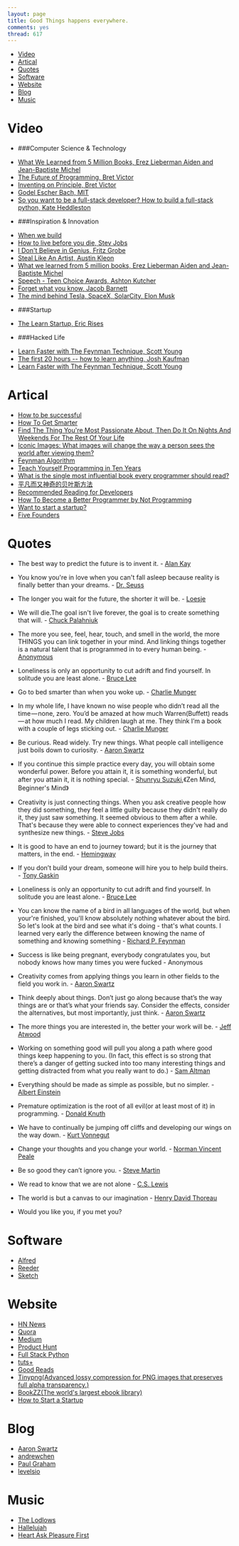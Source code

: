 ```yaml
---
layout: page
title: Good Things happens everywhere.
comments: yes
thread: 617
---
```


- [Video](#video)
- [Artical](#artical)
- [Quotes](#quotes)
- [Software](#software)
- [Website](#website)
- [Blog](#blog)
- [Music](#music)

# Video
- ###Computer Science & Technology
* [What We Learned from 5 Million Books, Erez Lieberman Aiden and Jean-Baptiste Michel](https://www.ted.com/talks/lang/en/what_we_learned_from_5_million_books.html)
* [The Future of Programming, Bret Victor](https://www.youtube.com/watch?v=8pTEmbeENF4)
* [Inventing on Principle, Bret Victor](https://www.youtube.com/watch?v=PUv66718DII)
* [Godel Escher Bach, MIT](https://www.youtube.com/watch?v=lWZ2Bz0tS-s)
* [So you want to be a full-stack developer? How to build a full-stack python, Kate Heddleston](http://pyvideo.org/video/2591/so-you-want-to-be-a-full-stack-developer-how-to)

- ###Inspiration & Innovation
* [When we build](http://vimeo.com/34017777)
* [How to live before you die, Stev Jobs](http://www.ted.com/talks/steve_jobs_how_to_live_before_you_die)
* [I Don't Believe in Genius, Fritz Grobe](http://vimeo.com/85364131)
* [Steal Like An Artist, Austin Kleon](https://www.youtube.com/watch?v=oww7oB9rjgw)
* [What we learned from 5 million books, Erez Lieberman Aiden and Jean-Baptiste Michel](http://www.ted.com/talks/what_we_learned_from_5_million_books?language=en)
* [Speech - Teen Choice Awards, Ashton Kutcher](https://www.youtube.com/watch?v=FNXwKGZHmDc)
* [Forget what you know, Jacob Barnett](https://www.youtube.com/watch?v=Uq-FOOQ1TpE)
* [The mind behind Tesla, SpaceX, SolarCity, Elon Musk](https://www.ted.com/talks/elon_musk_the_mind_behind_tesla_spacex_solarcity)

- ###Startup
* [The Learn Startup, Eric Rises](https://www.youtube.com/watch?v=FRR_jEDAfoo)

- ###Hacked Life
* [Learn Faster with The Feynman Technique, Scott Young](https://www.youtube.com/watch?v=FrNqSLPaZLc)
* [The first 20 hours -- how to learn anything, Josh Kaufman](https://www.youtube.com/watch?v=5MgBikgcWnY)
* [Learn Faster with The Feynman Technique, Scott Young](https://www.youtube.com/watch?v=FrNqSLPaZLc)


# Artical

* [How to be successful](https://medium.com/@kidbombay/how-to-be-successful-93590719e800)
* [How To Get Smarter](http://www.farnamstreetblog.com/2013/05/the-buffett-formula-how-to-get-smarter/)
* [Find The Thing You're Most Passionate About, Then Do It On Nights And Weekends For The Rest Of Your Life](http://www.theonion.com/articles/find-the-thing-youre-most-passionate-about-then-do,31742/)
* [Iconic Images: What images will change the way a person sees the world after viewing them?](http://www.quora.com/Iconic-Images/What-images-will-change-the-way-a-person-sees-the-world-after-viewing-them)
* [Feynman Algorithm](http://c2.com/cgi/wiki?FeynmanAlgorithm)
* [Teach Yourself Programming in Ten Years](http://norvig.com/21-days.html)
* [What is the single most influential book every programmer should read?](http://stackoverflow.com/questions/1711/what-is-the-single-most-influential-book-every-programmer-should-read/238388#238388)
* [平凡而又神奇的贝叶斯方法](http://mindhacks.cn/2008/09/21/the-magical-bayesian-method/)
* [Recommended Reading for Developers](http://blog.codinghorror.com/recommended-reading-for-developers/)
* [How To Become a Better Programmer by Not Programming](http://blog.codinghorror.com/how-to-become-a-better-programmer-by-not-programming/)
* [Want to start a startup?](http://www.paulgraham.com/startupideas.html)
* [Five Founders](http://paulgraham.com/5founders.html)

# Quotes

* The best way to predict the future is to invent it. - <a href="http://en.wikipedia.org/wiki/Alan_Kay">Alan Kay</a>

* You know you're in love when you can't fall asleep because reality is finally better than your dreams. - <a href="http://en.wikipedia.org/wiki/Dr._Seuss">Dr. Seuss</a>

* The longer you wait for the future, the shorter it will be. - <a href="http://en.wikipedia.org/wiki/Loesje">Loesje</a>

* We will die.The goal isn't live forever, the goal is to create something that will. - <a href="http://en.wikipedia.org/wiki/Chuck_Palahniuk">Chuck Palahniuk</a>

* The more you see, feel, hear, touch, and smell in the world, the more THINGS you can link together in your mind. And linking things together is a natural talent that is programmed in to every human being. - <a href="https://en.wikipedia.org/wiki/Anonymous">Anonymous</a></p>

* Loneliness is only an opportunity to cut adrift and find yourself. In solitude you are least alone. - <a href="http://en.wikipedia.org/wiki/Bruce_Lee">Bruce Lee</a>

* Go to bed smarter than when you woke up. - <a href="http://en.wikipedia.org/wiki/Charlie_Munger">Charlie Munger</a>

* In my whole life, I have known no wise people who didn’t read all the time — none, zero. You’d be amazed at how much Warren(Buffett) reads — at how much I read. My children laugh at me. They think I’m a book with a couple of legs sticking out. - <a href="http://en.wikipedia.org/wiki/Charlie_Munger">Charlie Munger</a>

* Be curious. Read widely. Try new things. What people call intelligence just boils down to curiosity. - <a href="http://en.wikipedia.org/wiki/Aaron_Swartz">Aaron Swartz</a>

* If you continue this simple practice every day, you 
will obtain some wonderful power. Before you 
attain it, it is something wonderful, but after you 
attain it, it is nothing special. - <a href="http://en.wikipedia.org/wiki/Shunryu_Suzuki">Shunryu Suzuki</a>,《Zen Mind, Beginner's Mind》

* Creativity is just connecting things. When you ask creative people how they did something, they feel a little guilty because they didn't really do it, they just saw something. It seemed obvious to them after a while. That's because they were able to connect experiences they've had and synthesize new things. - <a href="http://en.wikipedia.org/wiki/Steve_Jobs">Steve Jobs</a>

* It is good to have an end to journey toward; but it is the journey that matters, in the end. - <a href="http://en.wikipedia.org/wiki/Hemingway">Hemingway</a></p>

* If you don’t build your dream, someone will hire you to help build theirs. - <a href="http://en.wikipedia.org/wiki/Tony_Gaskins">Tony Gaskin</a>

* Loneliness is only an opportunity to cut adrift and find yourself. In solitude you are least alone. - <a href="http://en.wikipedia.org/wiki/Bruce_Lee">Bruce Lee</a>

* You can know the name of a bird in all languages of the world, but when your're finished, you'll know absolutely nothing whatever about the bird. So let's look at the bird and see what it's doing - that's what counts. I learned very early the difference between knowing the name of something and knowing something - <a href="http://en.wikipedia.org/wiki/Richard_Feynman">Richard P. Feynman</a>

* Success is like being pregnant, everybody congratulates you, but nobody knows how many times you were fucked - Anonymous

* Creativity comes from applying things you learn in other fields to the field you work in. - <a href="http://en.wikipedia.org/wiki/Aaron_Swartz">Aaron Swartz</a>

* Think deeply about things. Don’t just go along because that’s the way things are or that’s what your friends say. Consider the effects, consider the alternatives, but most importantly, just think. - <a href="http://en.wikipedia.org/wiki/Aaron_Swartz">Aaron Swartz</a>

* The more things you are interested in, the better your work will be. - <a href="http://blog.codinghorror.com/how-to-become-a-better-programmer-by-not-programming/">Jeff Atwood</a>
                     
* Working on something good will pull you along a path where good things keep happening to you.  (In fact, this effect is so strong that there’s a danger of getting sucked into too many interesting things and getting distracted from what you really want to do.) - <a href="http://blog.samaltman.com/advice-for-ambitious-19-year-olds">Sam Altman</a>       

* Everything should be made as simple as possible, but no simpler. - <a href="https://en.wikipedia.org/wiki/Albert_Einstein">Albert Einstein</a>

* Premature optimization is the root of all evil(or at least most of it) in programming. - <a href="http://en.wikipedia.org/wiki/Donald_Knuth">Donald Knuth</a>

* We have to continually be jumping off cliffs and developing our wings on the way down. - <a href="https://en.wikipedia.org/wiki/Kurt_Vonnegut">Kurt Vonnegut</a>

* Change your thoughts and you change your world. - <a href="https://en.wikipedia.org/wiki/Norman_Vincent_Peale">Norman Vincent Peale</a>

* Be so good they can’t ignore you. - <a href="https://en.wikipedia.org/wiki/Steve_Martin">Steve Martin</a>

* We read to know that we are not alone - <a href="https://en.wikipedia.org/wiki/C._S._Lewis">C.S. Lewis</a>

* The world is but a 
canvas to our imagination - <a href="https://en.wikipedia.org/wiki/Henry_David_Thoreau">Henry David Thoreau</a>

* Would you like you, if you met you?

# Software

* [Alfred](http://www.alfredapp.com/)
* [Reeder](http://reederapp.com/mac/)
* [Sketch](http://www.bohemiancoding.com/sketch/)

# Website

* [HN News](http://news.ycombinator.com/)
* [Quora](http://quora.com/)
* [Medium](https://medium.com/)
* [Product Hunt](http://www.producthunt.com/)
* [Full Stack Python](http://www.fullstackpython.com/)
* [tuts+](http://tutsplus.com/)
* [Good Reads](https://www.goodreads.com)
* [Tinypng(Advanced lossy compression for PNG images that preserves full alpha transparency.)](https://tinypng.com/)
* [BookZZ(The world's largest ebook library)](http://bookzz.org/)
* [How to Start a Startup](http://startupclass.samaltman.com/)

# Blog

* [Aaron Swartz](http://www.aaronsw.com/)
* [andrewchen](http://andrewchen.co/)
* [Paul Graham](http://www.paulgraham.com/)
* [levelsio](https://levels.io/)

# Music

* [The Lodlows](http://cn.last.fm/music/James+Horner/_/The+Ludlows)
* [Hallelujah](http://www.pandora.com/brian-crain/piano-light/hallelujah)
* [Heart Ask Pleasure First](http://www.pandora.com/mike-strickland/piano/heart-asks-pleasure-1st)








